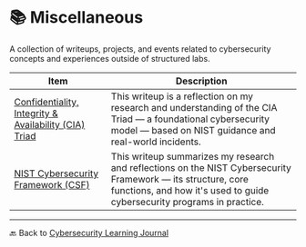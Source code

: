 # 📚 Miscellaneous

A collection of writeups, projects, and events related to cybersecurity concepts and experiences outside of structured labs.

| Item | Description |
|------|-------------|
| [Confidentiality, Integrity & Availability (CIA) Triad](cia-triad.md) | This writeup is a reflection on my research and understanding of the CIA Triad — a foundational cybersecurity model — based on NIST guidance and real-world incidents. |
| [NIST Cybersecurity Framework (CSF)](nist-csf.md) | This writeup summarizes my research and reflections on the NIST Cybersecurity Framework — its structure, core functions, and how it's used to guide cybersecurity programs in practice. |

---

🔙 Back to [Cybersecurity Learning Journal](../README.md)
